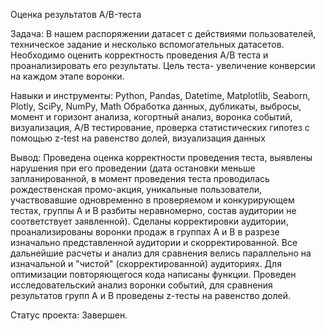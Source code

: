 Оценка результатов A/B-теста

Задача:
В нашем распоряжении датасет с действиями пользователей, техническое задание и несколько вспомогательных датасетов. Необходимо оценить корректность проведения А/В теста и проанализировать его результаты. Цель теста- увеличение конверсии на каждом этапе воронки.

Навыки и инструменты:
Python, Pandas, Datetime, Matplotlib, Seaborn, Plotly, SciPy, NumPy, Math
Обработка данных, дубликаты, выбросы, момент и горизонт анализа, когортный анализ, воронка событий, визуализация, А/В тестирование, проверка статистических гипотез с помощью z-test на равенство долей, визуализация данных

Вывод:
Проведена оценка корректности проведения теста, выявлены нарушения при его проведении (дата остановки меньше запланированной, в момент проведения теста проводилась рождественская промо-акция, уникальные пользователи, участвовавшие одновременно в проверяемом и конкурирующем тестах, группы А и В разбиты неравномерно, состав аудитории не соответствует заявленной). Сделаны корректировки аудитории, проанализированы воронки продаж в группах А и В в разрезе изначально представленной аудитории и скорректированной. Все дальнейшие расчеты и анализ для сравнения велись параллельно на изначальной и "чистой" (скорректированной) аудиториях. Для оптимизации повторяющегося кода написаны функции.
Проведен исследовательский анализ воронки событий, для сравнения результатов групп А и В проведены z-тесты на равенство долей. 

Статус проекта:
Завершен.
